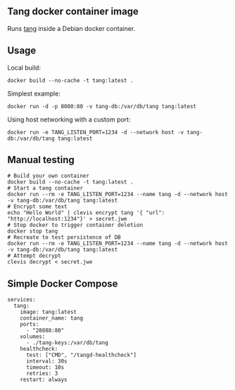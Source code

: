 ## Tang docker container image

Runs [tang](https://github.com/latchset/tang) inside a Debian docker container.

## Usage

Local build:

```
docker build --no-cache -t tang:latest .
```

Simplest example:

```
docker run -d -p 8080:80 -v tang-db:/var/db/tang tang:latest
```

Using host networking with a custom port:

```
docker run -e TANG_LISTEN_PORT=1234 -d --network host -v tang-db:/var/db/tang tang:latest
```

## Manual testing

```
# Build your own container
docker build --no-cache -t tang:latest .
# Start a tang container
docker run --rm -e TANG_LISTEN_PORT=1234 --name tang -d --network host -v tang-db:/var/db/tang tang:latest
# Encrypt some text
echo "Hello World" | clevis encrypt tang '{ "url": "http://localhost:1234"}' > secret.jwe
# Stop docker to trigger container deletion
docker stop tang
# Recreate to test persistence of DB
docker run --rm -e TANG_LISTEN_PORT=1234 --name tang -d --network host -v tang-db:/var/db/tang tang:latest
# Attempt decrypt
clevis decrypt < secret.jwe
```

## Simple Docker Compose

```
services:
  tang:
    image: tang:latest
    container_name: tang
    ports:
      - "28888:80"
    volumes:
      - ./tang-keys:/var/db/tang
    healthcheck:
      test: ["CMD", "/tangd-healthcheck"]
      interval: 30s
      timeout: 10s
      retries: 3
    restart: always
```